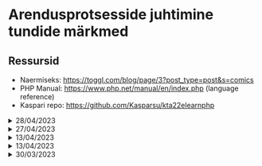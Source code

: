 # Arendusprotsesside juhtimine tundide märkmed

## Ressursid
- Naermiseks: https://toggl.com/blog/page/3?post_type=post&s=comics
- PHP Manual: https://www.php.net/manual/en/index.php (language reference)
- Kaspari repo: https://github.com/Kasparsu/kta22elearnphp

<details>
  <Summary>28/04/2023</Summary>

  1) Andmebaasi päringute lihtsustamine, andmebaasi päringute class (DB)
  2) Andmebaasi mudelite loomine (Models)
  3) Lugemiseks vaatamiseks, e-mailide valideerimisest:
    - https://www.youtube.com/watch?v=xxX81WmXjPg
    - https://david-gilbertson.medium.com/the-100-correct-way-to-validate-email-addresses-7c4818f24643
  4) Jäin maha, tunni lõpus Kaspari gitist tiritud sisu alla

</details>

<details>
  <Summary>27/04/2023</Summary>

  1) Materjale:
    - https://en.wikipedia.org/wiki/Shebang_(Unix)
    - https://learn.microsoft.com/en-us/windows/powertoys/
    - https://www.php.net/manual/en/types.comparisons.php
  2) PHP ja andmebaaside kasutamine:
    - Tarvilik ennekõike välja valida, millist andmebaasi kasutada.
    - Mõned andmebaasid:
      - https://www.postgresql.org/download/
      - https://www.mysql.com/
      - https://mariadb.org/
      - https://sqlite.org/index.html
    - Andmebaaside haldustööriistad:
      - SQL Clients:
        - https://medevel.com/17-sql-client-open-source/
        - https://www.jetbrains.com/datagrip/
  3) Andmebaasi ülesseadmine:
    - Installisime DataGripi, lõime "posts" tabeli ja enablisime php-le (php.inis) extensioni pdo_sqlite
    - PDO manual https://www.php.net/manual/en/book.pdo.php
    - Connecting the database (PDO Example): https://www.w3schools.com/php/php_mysql_connect.asp
  4) Andmebaasist andmete saamine:
    - 

</details>

<details>
  <Summary>13/04/2023</Summary>

  1) Teemad: traits, interfaces, magic methods, mitme PHP faili kasutus, PHP kasutamine veebis
    - magic methods lisa infot: https://www.php.net/manual/en/language.oop5.magic.php
  2) Autoloading: https://en.wikipedia.org/wiki/SOLID
  3) Composer: https://getcomposer.org/
  4) Kodune ülesanne, lugemiseks:
    - https://www.php-fig.org/psr/psr-4/
    - https://www.php-fig.org/psr/psr-1/
    - https://www.php-fig.org/psr/psr-12/
    - https://phptherightway.com/

</details>

<details>
  <Summary>13/04/2023</Summary>

  Kommentaariks: Kuna arendusprotsessi juhtimisest pole eriti pikalt midagi rääkida siis keskendume hoopis veidi rohkem PHP-le.

  1) Algselt loodud C ja HTMLi ühenduslüliks. Circa versioon 5-st võiks öelda, et PHPst oli välja kujunendud täiesti omaette programmeerimiskeel.
    - Huvitav fakt, versioon 6-st hüpati lihtsalt üle. See pidi tulema välja, kuid tehti enne lansseeringut otsus, et seda ei lastagi välja.
  2) PHPl on olemas väga hea dokumentatsioon: https://www.php.net/docs.php
  3) Miks PHP? Kui teistes keeltes saab teha tehniliselt väga palju asju siis PHP on ainult serveri poolne keel, millega saab teha kahte asja, veebilehti ja käsurea programme. Sellest annab märku ka asjaolu, et PHPs, erinevalt teisest keeltes on veebiraamistike kümneid, mis on kõik väga head.
    - PHP = PHP Hypertext Preprocessor (recursive acronym on siin sõna otses mõttes programmeerijate nali)
  4) PHPl puudub installer (s.t. ka wingetis seda pole), see tuleb Zipina alla tõmmata paigutada õigesse kausta.
    - **PHP Install:**
      - https://windows.php.net/download#php-8.2 (VS16 x64 Non Thread Safe (2023-Apr-12 09:14:08))
      - unzip + cut all
      - /c/
      - uus kaust "php" + paste
      - käsureal kasutamiseks tuleb lisada sellele path
        - search edit system environment variables
        - environment variables
        - system variables "Path"
        - Edit
        - New, lisa path -> OK, OK, OK
        - *Pathi muutmisel vajab terminal restarti*
        - saad edukat installi lihtsalt kontrollida `php -v` käsuga
  5) Lõime uue "learnphp" repo
  6) PHP märkmed: 
    - PHP on algselt olnud template keel ja see on siiani kasutatav.
    - kui fail sisaldab ainult PHPd siis lõpumärke see ei vaja. Kui tahad HTMLi vahele siis vajab, näide:
      ````
      <?php
        echo "hello world";
      ?>
      <h1>Hello PHP</h1>
      <?php
          echo "hello world";
      ?>
      ````
    - Pole treppimise tundlik
    - käivitamiseks kaks varianti:
      - käsureal `php failinimi.php`
      - built in serves, s.t. veebibrauseris (default) `php -S localhost:<aadressi number>`
      - loogiliste blokkide loppu oodatakse semikoolonit
    - kommentaarid:
      - `//` line comment
      - `/**/` block comment
    - muutujad:
      - `$` märgistatud kohustuslikult alati
      - pole tyybi tundlikud
      - jatkasin kommentaaridega index.php failis, kiirem...

</details>

<details>
  <Summary>30/03/2023</Summary>

  1) Tööriistad:
    - Toggl - time-tracking
    - Management:
      - Jira
      - Trello
      - Asana
      - AzureDevOPS

  2) Arendusmetoodikad:
    - https://www.slideshare.net/hareshkarkar/overview-of-agile-methodology
    - https://www.youtube.com/watch?v=a-BOSpxYJ9M
    - Waterfall vs Agile
      - https://agilemanifesto.org/
      - Scrum
      - Kanban
      - RUP
      - XP jne

</details>